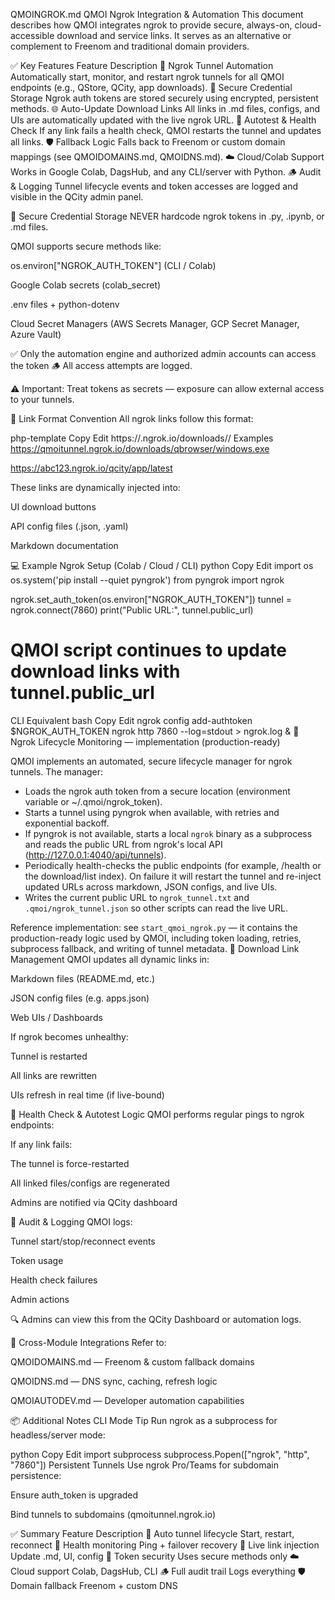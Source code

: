 QMOINGROK.md
QMOI Ngrok Integration & Automation
This document describes how QMOI integrates ngrok to provide secure, always-on, cloud-accessible download and service links. It serves as an alternative or complement to Freenom and traditional domain providers.

✅ Key Features
Feature	Description
🔁 Ngrok Tunnel Automation	Automatically start, monitor, and restart ngrok tunnels for all QMOI endpoints (e.g., QStore, QCity, app downloads).
🔐 Secure Credential Storage	Ngrok auth tokens are stored securely using encrypted, persistent methods.
🌐 Auto-Update Download Links	All links in .md files, configs, and UIs are automatically updated with the live ngrok URL.
🧪 Autotest & Health Check	If any link fails a health check, QMOI restarts the tunnel and updates all links.
🛡 Fallback Logic	Falls back to Freenom or custom domain mappings (see QMOIDOMAINS.md, QMOIDNS.md).
☁️ Cloud/Colab Support	Works in Google Colab, DagsHub, and any CLI/server with Python.
🪵 Audit & Logging	Tunnel lifecycle events and token accesses are logged and visible in the QCity admin panel.

🔐 Secure Credential Storage
NEVER hardcode ngrok tokens in .py, .ipynb, or .md files.

QMOI supports secure methods like:

os.environ["NGROK_AUTH_TOKEN"] (CLI / Colab)

Google Colab secrets (colab_secret)

.env files + python-dotenv

Cloud Secret Managers (AWS Secrets Manager, GCP Secret Manager, Azure Vault)

✅ Only the automation engine and authorized admin accounts can access the token
🪵 All access attempts are logged.

⚠️ Important: Treat tokens as secrets — exposure can allow external access to your tunnels.

📎 Link Format Convention
All ngrok links follow this format:

php-template
Copy
Edit
https://<ngrok-subdomain>.ngrok.io/downloads/<app>/<platform>
Examples
https://qmoitunnel.ngrok.io/downloads/qbrowser/windows.exe

https://abc123.ngrok.io/qcity/app/latest

These links are dynamically injected into:

UI download buttons

API config files (.json, .yaml)

Markdown documentation

💻 Example Ngrok Setup (Colab / Cloud / CLI)
python
Copy
Edit
import os
os.system('pip install --quiet pyngrok')
from pyngrok import ngrok

ngrok.set_auth_token(os.environ["NGROK_AUTH_TOKEN"])
tunnel = ngrok.connect(7860)
print("Public URL:", tunnel.public_url)

# QMOI script continues to update download links with tunnel.public_url
CLI Equivalent
bash
Copy
Edit
ngrok config add-authtoken $NGROK_AUTH_TOKEN
ngrok http 7860 --log=stdout > ngrok.log &
🔄 Ngrok Lifecycle Monitoring — implementation (production-ready)

QMOI implements an automated, secure lifecycle manager for ngrok tunnels. The manager:

- Loads the ngrok auth token from a secure location (environment variable or ~/.qmoi/ngrok_token).
- Starts a tunnel using pyngrok when available, with retries and exponential backoff.
- If pyngrok is not available, starts a local `ngrok` binary as a subprocess and reads the public URL from ngrok's local API (http://127.0.0.1:4040/api/tunnels).
- Periodically health-checks the public endpoints (for example, /health or the download/list index). On failure it will restart the tunnel and re-inject updated URLs across markdown, JSON configs, and live UIs.
- Writes the current public URL to `ngrok_tunnel.txt` and `.qmoi/ngrok_tunnel.json` so other scripts can read the live URL.

Reference implementation: see `start_qmoi_ngrok.py` — it contains the production-ready logic used by QMOI, including token loading, retries, subprocess fallback, and writing of tunnel metadata.
🔁 Download Link Management
QMOI updates all dynamic links in:

Markdown files (README.md, etc.)

JSON config files (e.g. apps.json)

Web UIs / Dashboards

If ngrok becomes unhealthy:

Tunnel is restarted

All links are rewritten

UIs refresh in real time (if live-bound)

🧪 Health Check & Autotest Logic
QMOI performs regular pings to ngrok endpoints:

If any link fails:

The tunnel is force-restarted

All linked files/configs are regenerated

Admins are notified via QCity dashboard

📜 Audit & Logging
QMOI logs:

Tunnel start/stop/reconnect events

Token usage

Health check failures

Admin actions

🔍 Admins can view this from the QCity Dashboard or automation logs.

🔗 Cross-Module Integrations
Refer to:

QMOIDOMAINS.md — Freenom & custom fallback domains

QMOIDNS.md — DNS sync, caching, refresh logic

QMOIAUTODEV.md — Developer automation capabilities

📦 Additional Notes
CLI Mode Tip
Run ngrok as a subprocess for headless/server mode:

python
Copy
Edit
import subprocess
subprocess.Popen(["ngrok", "http", "7860"])
Persistent Tunnels
Use ngrok Pro/Teams for subdomain persistence:

Ensure auth_token is upgraded

Bind tunnels to subdomains (qmoitunnel.ngrok.io)

✅ Summary
Feature	Description
🔄 Auto tunnel lifecycle	Start, restart, reconnect
🧪 Health monitoring	Ping + failover recovery
🔗 Live link injection	Update .md, UI, config
🔐 Token security	Uses secure methods only
☁️ Cloud support	Colab, DagsHub, CLI
🪵 Full audit trail	Logs everything
🛡 Domain fallback	Freenom + custom DNS